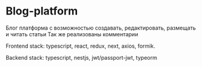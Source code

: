 # Blog-platform
Блог платформа с возможностью создавать, редактировать, размещать и читать статьи
Так же реализованы комментарии

Frontend stack: typescript, react, redux, next, axios, formik. 

Backend stack: typescript, nestjs, jwt/passport-jwt, typeorm
